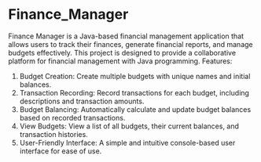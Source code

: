 # Finance_Manager
Finance Manager is a Java-based financial management application that allows users to track their finances, generate financial reports, and manage budgets effectively. This project is designed to provide a collaborative platform for financial management with Java programming. 
Features:
1. Budget Creation: Create multiple budgets with unique names and initial balances.
2. Transaction Recording: Record transactions for each budget, including descriptions and transaction amounts.
3. Budget Balancing: Automatically calculate and update budget balances based on recorded transactions.
4. View Budgets: View a list of all budgets, their current balances, and transaction histories.
5. User-Friendly Interface: A simple and intuitive console-based user interface for ease of use.
